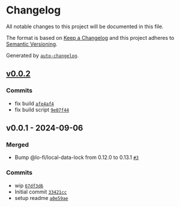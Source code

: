 # Changelog

All notable changes to this project will be documented in this file.

The format is based on [Keep a Changelog](https://keepachangelog.com/en/1.0.0/)
and this project adheres to [Semantic Versioning](https://semver.org/spec/v2.0.0.html).

Generated by [`auto-changelog`](https://github.com/CookPete/auto-changelog).

## [v0.0.2](https://github.com/bicycle-codes/webauthn-keys/compare/v0.0.1...v0.0.2)

### Commits

- fix build [`afe4af4`](https://github.com/bicycle-codes/webauthn-keys/commit/afe4af4ddfe021b442af590ea29557069150ad8f)
- fix build script [`9e07f44`](https://github.com/bicycle-codes/webauthn-keys/commit/9e07f440977a500edfd36379e5d5e99783a1f401)

## v0.0.1 - 2024-09-06

### Merged

- Bump @lo-fi/local-data-lock from 0.12.0 to 0.13.1 [`#3`](https://github.com/bicycle-codes/webauthn-keys/pull/3)

### Commits

- wip [`67df3d6`](https://github.com/bicycle-codes/webauthn-keys/commit/67df3d678d49589be7e75a219771b670f55e1a2b)
- Initial commit [`33421cc`](https://github.com/bicycle-codes/webauthn-keys/commit/33421cc361164ef1a1566ce5ddb8be882c858d34)
- setup readme [`a0e59ae`](https://github.com/bicycle-codes/webauthn-keys/commit/a0e59ae6b51219225488a249f28d0f80dddf0052)
